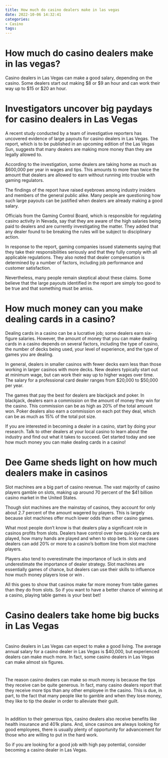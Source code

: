 ```yaml
---
title: How much do casino dealers make in las vegas
date: 2022-10-06 14:32:41
categories:
- Casino
tags:
---
```



#  How much do casino dealers make in las vegas?

Casino dealers in Las Vegas can make a good salary, depending on the casino. Some dealers start out making $8 or $9 an hour and can work their way up to $15 or $20 an hour.

#  Investigators uncover big paydays for casino dealers in Las Vegas 

A recent study conducted by a team of investigative reporters has uncovered evidence of large payouts for casino dealers in Las Vegas. The report, which is to be published in an upcoming edition of the Las Vegas Sun, suggests that many dealers are making more money than they are legally allowed to.

According to the investigation, some dealers are taking home as much as $600,000 per year in wages and tips. This amounts to more than twice the amount that dealers are allowed to earn without running into trouble with gaming regulators.

The findings of the report have raised eyebrows among industry insiders and members of the general public alike. Many people are questioning how such large payouts can be justified when dealers are already making a good salary.

Officials from the Gaming Control Board, which is responsible for regulating casino activity in Nevada, say that they are aware of the high salaries being paid to dealers and are currently investigating the matter. They added that any dealer found to be breaking the rules will be subject to disciplinary action.

In response to the report, gaming companies issued statements saying that they take their responsibilities seriously and that they fully comply with all applicable regulations. They also noted that dealer compensation is determined by a number of factors, including job performance and customer satisfaction.

Nevertheless, many people remain skeptical about these claims. Some believe that the large payouts identified in the report are simply too good to be true and that something must be amiss.

#  How much money can you make dealing cards in a casino? 

Dealing cards in a casino can be a lucrative job; some dealers earn six-figure salaries. However, the amount of money that you can make dealing cards in a casino depends on several factors, including the type of casino, the number of decks being used, your level of experience, and the type of games you are dealing.

In general, dealers in smaller casinos with fewer decks earn less than those working in larger casinos with more decks. New dealers typically start out at minimum wage, but can work their way up to higher wages over time. The salary for a professional card dealer ranges from $20,000 to $50,000 per year. 

The games that pay the best for dealers are blackjack and poker. In blackjack, dealers earn a commission on the amount of money they win for the casino. This commission can be as high as 20% of the total amount won. Poker dealers also earn a commission on each pot they deal, which can be as much as 15% of the total pot size. 

If you are interested in becoming a dealer in a casino, start by doing your research. Talk to other dealers at your local casino to learn about the industry and find out what it takes to succeed. Get started today and see how much money you can make dealing cards in a casino!

#  Dee Game sheds light on how much dealers make in casinos 

Slot machines are a big part of casino revenue. The vast majority of casino players gamble on slots, making up around 70 percent of the $41 billion casino market in the United States.

Though slot machines are the mainstay of casinos, they account for only about 2.7 percent of the amount wagered by players. This is largely because slot machines offer much lower odds than other casino games. 

What most people don’t know is that dealers play a significant role in casinos profits from slots. Dealers have control over how quickly cards are played, how many hands are played and when to stop bets. In some cases dealers can add 20% or more to a casino’s bottom line from slot machine players. 

Players also tend to overestimate the importance of luck in slots and underestimate the importance of dealer strategy. Slot machines are essentially games of chance, but dealers can use their skills to influence how much money players lose or win .

All this goes to show that casinos make far more money from table games than they do from slots. So if you want to have a better chance of winning at a casino, playing table games is your best bet!

#  Casino dealers take home big bucks in Las Vegas

#

Casino dealers in Las Vegas can expect to make a good living. The average annual salary for a casino dealer in Las Vegas is $40,000, but experienced dealers can make much more. In fact, some casino dealers in Las Vegas can make almost six figures.

#

The reason casino dealers can make so much money is because the tips they receive can be quite generous. In fact, many casino dealers report that they receive more tips than any other employee in the casino. This is due, in part, to the fact that many people like to gamble and when they lose money, they like to tip the dealer in order to alleviate their guilt.

#

In addition to their generous tips, casino dealers also receive benefits like health insurance and 401k plans. And, since casinos are always looking for good employees, there is usually plenty of opportunity for advancement for those who are willing to put in the hard work.

So if you are looking for a good job with high pay potential, consider becoming a casino dealer in Las Vegas.